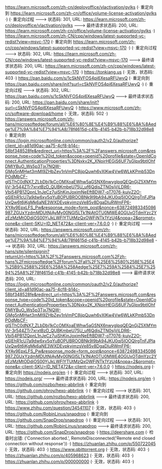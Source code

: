 https://learn.microsoft.com/zh-cn/deployoffice/vlactivation/gvlks (· 重定向到 https://learn.microsoft.com/zh-cn/office/volume-license-activation/gvlks ·)
(· 重定向过程 ---> 状态码: 301, URL: https://learn.microsoft.com/zh-cn/deployoffice/vlactivation/gvlks ---> 最终请求状态码: 200, URL: https://learn.microsoft.com/zh-cn/office/volume-license-activation/gvlks ·)
https://learn.microsoft.com/zh-CN/cpp/windows/latest-supported-vc-redist?view=msvc-170 (· 重定向到 https://learn.microsoft.com/zh-cn/cpp/windows/latest-supported-vc-redist?view=msvc-170 ·)
(· 重定向过程 ---> 状态码: 302, URL: https://learn.microsoft.com/zh-CN/cpp/windows/latest-supported-vc-redist?view=msvc-170 ---> 最终请求状态码: 200, URL: https://learn.microsoft.com/zh-cn/cpp/windows/latest-supported-vc-redist?view=msvc-170 ·)
https://tonkiang.us (· 无效，状态码: 403 ·)
https://pan.baidu.com/s/1cSkNVFOS4pi6XesaRFUwyQ (· 重定向到 https://pan.baidu.com/share/init?surl=cSkNVFOS4pi6XesaRFUwyQ ·)
(· 重定向过程 ---> 状态码: 302, URL: https://pan.baidu.com/s/1cSkNVFOS4pi6XesaRFUwyQ ---> 最终请求状态码: 200, URL: https://pan.baidu.com/share/init?surl=cSkNVFOS4pi6XesaRFUwyQ ·)
https://www.microsoft.com/zh-cn/software-download/home (· 无效，状态码: 502 ·)
https://answers.microsoft.com/zh-hans/microsoftedge/forum/all/%E6%80%8E%E4%B9%88%E6%8A%8Aedge%E7%9A%84%E7%94%A8/78f4615d-c41b-4145-b42b-b718b32d98e8 (· 重定向到 https://login.microsoftonline.com/common/oauth2/v2.0/authorize?client_id=a81d90ac-aa75-4cf8-b14c-58bf348528fe&redirect_uri=https%3A%2F%2Fanswers.microsoft.com&response_type=code%20id_token&scope=openid%20profile&state=OpenIdConnect.AuthenticationProperties%3DNxkv2K_XNoirHEGjS6UF7sGIpx9btIOhfDMlYBuO_Ws5p3Tjx7NQW-GMg5nMHwt3mMI9ZHbZey1nVmPC8jjpQuwh6vXIKw4Vw6WLkKPmb53DnPOdMbCF-gISThC0dNX7_ZLbDbj1kCcOMXoaEWhw5aGSNX6nwyglpqQEQnGjZ5XMYmIjV-3r544ZTr7xrxtBzD_QUBKmbeU75U_uf6QdisZTN0sjViLDR6-Vbi54PB1ZQpnL1nJeCz7ujShKjnJoximNeEftBDW7-oT7076-kuiyZ2O-gSlEhR1cU7a9dw6xy5qYuBOPUBROOBNk9I9bA94JKU0qj5IOOQlrgTnFJPlaUxQw6t6jKgMk6aNE3WXDEvpkyimzsVe85v8DgaDluRWmFP6-XYAv9EpxLFS_Pw&response_mode=form_post&nonce=638724983345086987.ZGUxYzdmMDUtNjAyMy00NGI5LTk1NjAtOTU0MWE4OGUxOTdmYzc2YzEzMzMtODdiOS00YjJkLWFlYTUtMzQxOWFiNTk1YzU4&nopa=2&prompt=none&x-client-SKU=ID_NET472&x-client-ver=7.6.0.0 ·)
(· 重定向过程 ---> 状态码: 302, URL: https://answers.microsoft.com/zh-hans/microsoftedge/forum/all/%E6%80%8E%E4%B9%88%E6%8A%8Aedge%E7%9A%84%E7%94%A8/78f4615d-c41b-4145-b42b-b718b32d98e8 ---> 状态码: 302, URL: https://answers.microsoft.com/zh-hans/site/silentsignin?returnUrl=https%3A%2F%2Fanswers.microsoft.com%2Fzh-hans%2Fmicrosoftedge%2Fforum%2Fall%2F%25E6%2580%258E%25E4%25B9%2588%25E6%258A%258Aedge%25E7%259A%2584%25E7%2594%25A8%2F78f4615d-c41b-4145-b42b-b718b32d98e8 ---> 最终请求状态码: 200, URL: https://login.microsoftonline.com/common/oauth2/v2.0/authorize?client_id=a81d90ac-aa75-4cf8-b14c-58bf348528fe&redirect_uri=https%3A%2F%2Fanswers.microsoft.com&response_type=code%20id_token&scope=openid%20profile&state=OpenIdConnect.AuthenticationProperties%3DNxkv2K_XNoirHEGjS6UF7sGIpx9btIOhfDMlYBuO_Ws5p3Tjx7NQW-GMg5nMHwt3mMI9ZHbZey1nVmPC8jjpQuwh6vXIKw4Vw6WLkKPmb53DnPOdMbCF-gISThC0dNX7_ZLbDbj1kCcOMXoaEWhw5aGSNX6nwyglpqQEQnGjZ5XMYmIjV-3r544ZTr7xrxtBzD_QUBKmbeU75U_uf6QdisZTN0sjViLDR6-Vbi54PB1ZQpnL1nJeCz7ujShKjnJoximNeEftBDW7-oT7076-kuiyZ2O-gSlEhR1cU7a9dw6xy5qYuBOPUBROOBNk9I9bA94JKU0qj5IOOQlrgTnFJPlaUxQw6t6jKgMk6aNE3WXDEvpkyimzsVe85v8DgaDluRWmFP6-XYAv9EpxLFS_Pw&response_mode=form_post&nonce=638724983345086987.ZGUxYzdmMDUtNjAyMy00NGI5LTk1NjAtOTU0MWE4OGUxOTdmYzc2YzEzMzMtODdiOS00YjJkLWFlYTUtMzQxOWFiNTk1YzU4&nopa=2&prompt=none&x-client-SKU=ID_NET472&x-client-ver=7.6.0.0 ·)
https://nodejs.org (· 重定向到 https://nodejs.org/en ·)
(· 重定向过程 ---> 状态码: 307, URL: https://nodejs.org/ ---> 最终请求状态码: 200, URL: https://nodejs.org/en ·)
https://github.com/rozbo/hexo-abbrlink (· 重定向到 https://github.com/ohroy/hexo-abbrlink ·)
(· 重定向过程 ---> 状态码: 301, URL: https://github.com/rozbo/hexo-abbrlink ---> 最终请求状态码: 200, URL: https://github.com/ohroy/hexo-abbrlink ·)
https://www.zhihu.com/question/34541107 (· 无效，状态码: 403 ·)
https://github.com/RobinLinus/snapdrop (· 重定向到 https://github.com/SnapDrop/snapdrop ·)
(· 重定向过程 ---> 状态码: 301, URL: https://github.com/RobinLinus/snapdrop ---> 最终请求状态码: 200, URL: https://github.com/SnapDrop/snapdrop ·)
https://deershare.com (· 检查时出错: ('Connection aborted.', RemoteDisconnected('Remote end closed connection without response')) ·)
https://zhuanlan.zhihu.com/p/550722045 (· 无效，状态码: 403 ·)
https://www.qbittorrent.org (· 无效，状态码: 403 ·)
https://zhuanlan.zhihu.com/p/405968623 (· 无效，状态码: 403 ·)
https://zhuanlan.zhihu.com/p/000000000 (· 无效，状态码: 403 ·)
